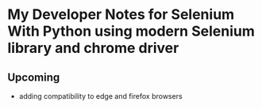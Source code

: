 # My Developer Notes for Selenium With Python using modern Selenium library and chrome driver

## Upcoming
- adding compatibility to edge and firefox browsers
